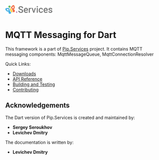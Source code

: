 # <img src="https://github.com/pip-services/pip-services/raw/master/design/Logo.png" alt="Pip.Services Logo" style="max-width:30%">
# MQTT Messaging for Dart

This framework is a part of [Pip.Services](https://github.com/pip-services/pip-services) project.
It contains MQTT messaging components: MqttMessageQueue, MqttConnectionResolver

Quick Links:

* [Downloads](https://github.com/pip-services3-dart/pip-services3-mqtt-dart/blob/master/doc/Downloads.md)
* [API Reference](https://pub.dev/documentation/pip_services3_mqtt/latest/pip_services3_mqtt/pip_services3_mqtt-library.html)
* [Building and Testing](https://github.com/pip-services3-dart/pip-services3-mqtt-dart/blob/master/doc/Development.md)
* [Contributing](https://github.com/pip-services3-dart/pip-services3-mqtt-dart/blob/master/doc/Development.md#contrib)

## Acknowledgements

The Dart version of Pip.Services is created and maintained by: 
- **Sergey Seroukhov**
- **Levichev Dmitry**

The documentation is written by:
- **Levichev Dmitry**
